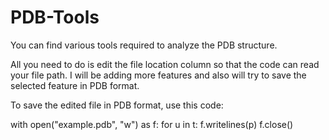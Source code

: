 # PDB-Tools
You can find various tools required to analyze the PDB structure. 

All you need to do is edit the file location column so that the code can read your file path. 
I will be adding more features and also will try to save the selected feature in PDB format.  

To save the edited file in PDB format, use this code: 

with open("example.pdb", "w") as f:
	for u in t:
	f.writelines(p)
f.close()
